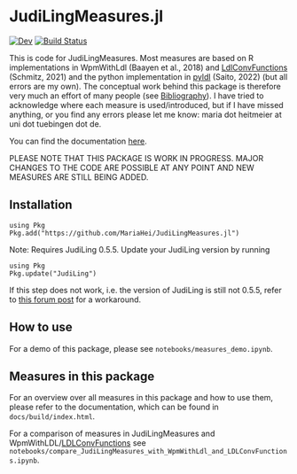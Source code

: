 # JudiLingMeasures.jl

[![Dev](https://img.shields.io/badge/docs-dev-blue.svg)](https://MariaHei.github.io/JudiLingMeasures.jl/dev)
[![Build Status](https://github.com/MariaHei/JudiLingMeasures.jl/workflows/CI/badge.svg)](https://github.com/MariaHei/JudiLingMeasures.jl/actions)

This is code for JudiLingMeasures. Most measures are based on R implementations in WpmWithLdl (Baayen et al., 2018) and [LdlConvFunctions](https://github.com/dosc91/LDLConvFunctions) (Schmitz, 2021) and the python implementation in [pyldl](https://github.com/msaito8623/pyldl) (Saito, 2022) (but all errors are my own). The conceptual work behind this package is therefore very much an effort of many people (see [Bibliography](https://mariahei.github.io/JudiLingMeasures.jl/dev/index.html#Bibliography)). I have tried to acknowledge where each measure is used/introduced, but if I have missed anything, or you find any errors please let me know: maria dot heitmeier at uni dot tuebingen dot de.

You can find the documentation [here](https://mariahei.github.io/JudiLingMeasures.jl/dev/index.html).

PLEASE NOTE THAT THIS PACKAGE IS WORK IN PROGRESS. MAJOR CHANGES TO THE CODE ARE POSSIBLE AT ANY POINT AND NEW MEASURES ARE STILL BEING ADDED.

## Installation

```
using Pkg
Pkg.add("https://github.com/MariaHei/JudiLingMeasures.jl")
```

Note: Requires JudiLing 0.5.5. Update your JudiLing version by running

```
using Pkg
Pkg.update("JudiLing")
```

If this step does not work, i.e. the version of JudiLing is still not 0.5.5, refer to [this forum post](https://discourse.julialang.org/t/general-registry-delays-and-a-workaround/67537) for a workaround.

## How to use

For a demo of this package, please see `notebooks/measures_demo.ipynb`.

## Measures in this package

For an overview over all measures in this package and how to use them, please refer to the documentation, which can be found in `docs/build/index.html`.

For a comparison of measures in JudiLingMeasures and WpmWithLDL/[LDLConvFunctions](https://github.com/dosc91/LDLConvFunctions) see `notebooks/compare_JudiLingMeasures_with_WpmWithLdl_and_LDLConvFunctions.ipynb`.
